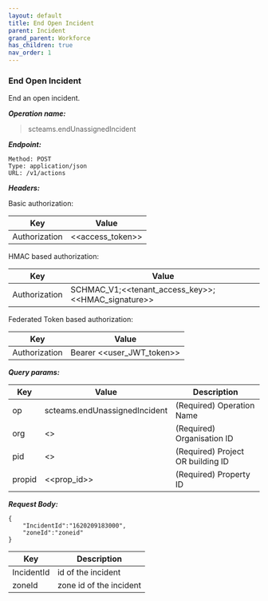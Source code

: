 ```yaml
---
layout: default
title: End Open Incident
parent: Incident
grand_parent: Workforce
has_children: true
nav_order: 1
---
```


### End Open Incident

End an open incident.

***Operation name:***

> scteams.endUnassignedIncident

***Endpoint:***

```
Method: POST
Type: application/json
URL: /v1/actions
```

***Headers:***

Basic authorization:

|Key|Value|
|---|---|
|Authorization|<<access_token>>|


HMAC based authorization:

|Key|Value|
|---|---|
|Authorization|SCHMAC_V1;<<tenant_access_key>>;<<HMAC_signature>>|

Federated Token based authorization:

|Key|Value|
|---|---|
|Authorization|Bearer <<user_JWT_token>>|

***Query params:***

| Key | Value | Description |
| --- | ------|-------------|
| op | scteams.endUnassignedIncident | (Required) Operation Name |
| org | <<org>> | (Required) Organisation ID |
| pid | <<pid>> | (Required) Project OR building ID |
| propid | <<prop_id>> | (Required) Property ID |


***Request Body:***

```
{
    "IncidentId":"1620209183000",
    "zoneId":"zoneid"
}
```

| Key | Description |
| --- |-------------|
|IncidentId|id of the incident|
|zoneId| zone id of the incident|